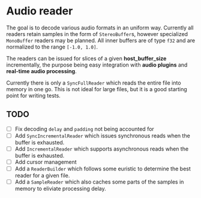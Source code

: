 # Audio reader

The goal is to decode various audio formats in an uniform way. Currently all readers retain samples in the form of `StereoBuffer`s, however specialized `MonoBuffer` readers may be planned. All inner buffers are of type `f32` and are normalized to the range `[-1.0, 1.0]`.

The readers can be issued for slices of a given **host_buffer_size** incrementally, the purpose being easy integration with **audio plugins** and **real-time audio processing**.

Currently there is only a `SyncFullReader` which reads the entire file into memory in one go. This is not ideal for large files, but it is a good starting point for writing tests.

## TODO

- [ ] Fix decoding `delay` and `padding` not being accounted for
- [ ] Add `SyncIncrementalReader` which issues synchronous reads when the buffer is exhausted.
- [ ] Add `IncrementalReader` which supports asynchronous reads when the buffer is exhausted.
- [ ] Add cursor management
- [ ] Add a `ReaderBuilder` which follows some euristic to determine the best reader for a given file.
- [ ] Add a `SampleReader` which also caches some parts of the samples in memory to eliviate processing delay.
